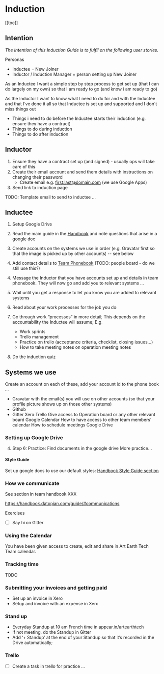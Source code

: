 # Induction

[[toc]]

## Intention

*The intention of this Induction Guide is to fulfil on the following user stories.*

Personas

* Inductee = New Joiner
* Inductor / Induction Manager = person setting up New Joiner

As an Inductee I want a simple step by step process to get set up (that I can do largely on my own) so that I am ready to go (and know i am ready to go)

As the Inductor I want to know what I need to do for and with the Inductee and that I've done it all so that Inductee is set up and supported and I don't miss things out

* Things i need to do before the Inductee starts their induction (e.g. ensure they have a contract)
* Things to do during induction
* Things to do after induction

## Inductor

1. Ensure they have a contract set up (and signed) - usually ops will take care of this
2. Create their email account and send them details with instructions on changing their password
   * Create email e.g. first.last@domain.com (we use Google Apps)
3. Send link to induction page

TODO: Template email to send to inductee ...  

[handbook]: https://handbook.datopian.com/

## Inductee

1. Setup Google Drive

1. Read the main guide in the [Handbook][handbook] and note questions that arise in a google doc

2. Create accounts on the systems we use in order (e.g. Gravatar first so that the image is picked up by other accounts) -- see below

3. Add contact details to [Team Phonebook][phonebook] (TODO: people board - do we still use this?)

[phonebook]: https://docs.google.com/spreadsheets/u/2/d/1B-1PkWZZRrNJZMsfYaJwI07Aq8vtMmFG5cmcZNQ21EY/edit#gid=0 
[peopleboard]: https://trello.com/b/TojO3JxF/people

4. Message the Inductor that you have accounts set up and details in team phonebook. They will now go and add you to relevant systems ...

5. Wait until you get a response to let you know you are added to relevant systems

6. Read about your work processes for the job you do

5. Go through work “processes” in more detail; This depends on the accountability the Inductee will assume;
E.g.

    * Work sprints
    * Trello management 
    * Practice on trello (acceptance criteria, checklist, closing issues…)
    * How to take meeting notes on operation meeting notes

7. Do the induction quiz

## Systems we use

Create an account on each of these, add your account id to the phone book ... 

* Gravatar with the email(s) you will use on other accounts (so that your profile picture shows up on those other systems)
* Github
* Gitter
Xero 
Trello
Give access to Operation board or any other relevant board
Google Calendar 
How to have access to other team members’ calendar 
How to schedule meetings 
Google Drive

### Setting up Google Drive

4. Step 6: Practice: Find documents in the google drive 
More practice...

#### Style Guide

Set up google docs to use our default styles: [Handbook Style Guide section][styleguide]

[styleguide]: /guide/#style-guide

### How we communicate

See section in team handbook XXX

https://handbook.datopian.com/guide/#communications

Exercises

* [ ] Say hi on Gitter

### Using the Calendar

You have been given access to create, edit and share in Art Earth Tech Team calendar.

### Tracking time

TODO

### Submitting your invoices and getting paid

* Set up an invoice in Xero
* Setup and invoice with an expense in Xero

### Stand up

* Everyday Standup at 10 am French time in appear.in/artearthtech
* If not meeting, do the Standup in Gitter
* Add ‘+ Standup’ at the end of your Standup so that it’s recorded in the Drive automatically;

### Trello

* [ ] Create a task in trello for practice ...
